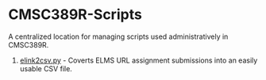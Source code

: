 # CMSC389R-Scripts
A centralized location for managing scripts used administratively in CMSC389R.

1. [elink2csv.py](/elink2csv.py) - Coverts ELMS URL assignment submissions into an easily usable CSV file.

